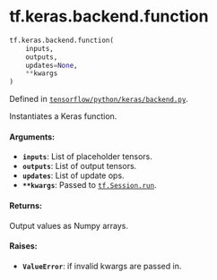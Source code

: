 <div itemscope itemtype="http://developers.google.com/ReferenceObject">
<meta itemprop="name" content="tf.keras.backend.function" />
<meta itemprop="path" content="Stable" />
</div>

# tf.keras.backend.function

``` python
tf.keras.backend.function(
    inputs,
    outputs,
    updates=None,
    **kwargs
)
```



Defined in [`tensorflow/python/keras/backend.py`](/code/stable/tensorflow/python/keras/backend.py).

Instantiates a Keras function.

#### Arguments:

* <b>`inputs`</b>: List of placeholder tensors.
* <b>`outputs`</b>: List of output tensors.
* <b>`updates`</b>: List of update ops.
* <b>`**kwargs`</b>: Passed to <a href="../../../tf/InteractiveSession.md#run"><code>tf.Session.run</code></a>.


#### Returns:

Output values as Numpy arrays.


#### Raises:

* <b>`ValueError`</b>: if invalid kwargs are passed in.
